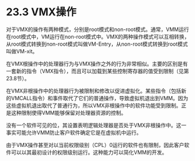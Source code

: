 # 23.3 VMX操作

对于VMX的操作有两种模式，分别是root模式和non-root模式。通常，VMM运行在root模式中，VM运行在non-root模式中。VMX的两种操作模式可以互相转换，从root模式转换到non-root模式叫做VM-Entry，从non-root模式转换到root模式叫做VM-xit。

在VMX根操作中的处理器行为与VMX操作之外的行为非常相似。主要的区别是有一套新的指令（VMX指令），而且可以加载到某些控制寄存器的值受到限制（见第23.8节）。&#x20;

在VMX非根操作中的处理器行为被限制和修改以促进虚拟化。某些指令（包括新的VMCALL指令）和事件取代了它们的普通操作，导致虚拟机退出到VMM。因为这些虚拟机退出取代了普通行为，所以VMX非根操作中的软件功能受到限制。正是这种限制使得VMM能够保留对处理器资源的控制。&#x20;

没有一个软件可见的位，其设置表明逻辑处理器是否处于VMX非根操作中。这一事实可能允许VMM防止客户软件确定它是在虚拟机中运行。&#x20;

由于VMX操作甚至对以当前权限级别（CPL）0运行的软件也有限制，因此客户软件可以以其最初设计的权限级别运行。这种能力可以简化VMM的开发。
